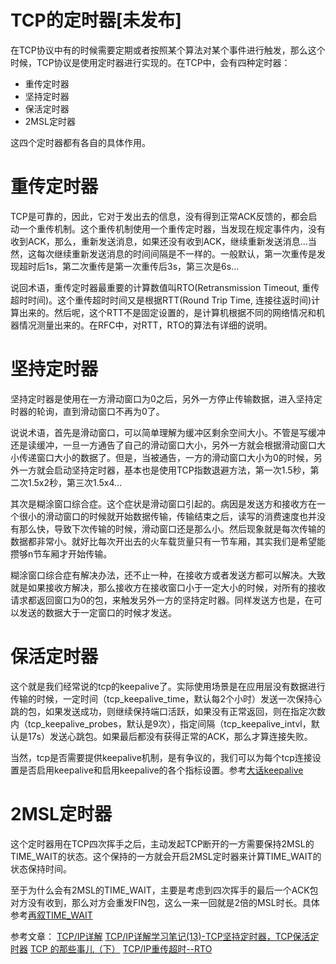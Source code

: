 # TCP的定时器[未发布]

在TCP协议中有的时候需要定期或者按照某个算法对某个事件进行触发，那么这个时候，TCP协议是使用定时器进行实现的。在TCP中，会有四种定时器：

* 重传定时器
* 坚持定时器
* 保活定时器
* 2MSL定时器

这四个定时器都有各自的具体作用。

# 重传定时器

TCP是可靠的，因此，它对于发出去的信息，没有得到正常ACK反馈的，都会启动一个重传机制。这个重传机制使用一个重传定时器，当发现在规定事件内，没有收到ACK，那么，重新发送消息，如果还没有收到ACK，继续重新发送消息...当然，这每次继续重新发送消息的时间间隔是不一样的。一般默认，第一次重传是发现超时后1s，第二次重传是第一次重传后3s，第三次是6s...

说回术语，重传定时器最重要的计算数值叫RTO(Retransmission Timeout, 重传超时时间)。这个重传超时时间又是根据RTT(Round Trip Time, 连接往返时间)计算出来的。然后呢，这个RTT不是固定设置的，是计算机根据不同的网络情况和机器情况测量出来的。在RFC中，对RTT，RTO的算法有详细的说明。

# 坚持定时器

坚持定时器是使用在一方滑动窗口为0之后，另外一方停止传输数据，进入坚持定时器的轮询，直到滑动窗口不再为0了。

说说术语，首先是滑动窗口，可以简单理解为缓冲区剩余空间大小。不管是写缓冲还是读缓冲，一旦一方通告了自己的滑动窗口大小，另外一方就会根据滑动窗口大小传递窗口大小的数据了。但是，当被通告，一方的滑动窗口大小为0的时候，另外一方就会启动坚持定时器，基本也是使用TCP指数退避方法，第一次1.5秒，第二次1.5x2秒，第三次1.5x4...

其次是糊涂窗口综合症。这个症状是滑动窗口引起的。病因是发送方和接收方在一个很小的滑动窗口的时候就开始数据传输，传输结束之后，读写的消费速度也并没有那么快，导致下次传输的时候，滑动窗口还是那么小。然后现象就是每次传输的数据都非常小。就好比每次开出去的火车载货量只有一节车厢，其实我们是希望能攒够n节车厢才开始传输。

糊涂窗口综合症有解决办法，还不止一种，在接收方或者发送方都可以解决。大致就是如果接收方解决，那么接收方在接收窗口小于一定大小的时候，对所有的接收请求都返回窗口为0的包，来触发另外一方的坚持定时器。同样发送方也是，在可以发送的数据大于一定窗口的时候才发送。

# 保活定时器

这个就是我们经常说的tcp的keepalive了。实际使用场景是在应用层没有数据进行传输的时候，一定时间（tcp_keepalive_time，默认每2个小时）发送一次保持心跳的包，如果发送成功，则继续保持端口活跃，如果没有正常返回，则在指定次数内（tcp_keepalive_probes，默认是9次），指定间隔（tcp_keepalive_intvl，默认是17s）发送心跳包。如果最后都没有获得正常的ACK，那么才算连接失败。

当然，tcp是否需要提供keepalive机制，是有争议的，我们可以为每个tcp连接设置是否启用keepalive和启用keepalive的各个指标设置。参考[大话keepalive](http://www.cnblogs.com/yjf512/p/5354055.html)

# 2MSL定时器

这个定时器用在TCP四次挥手之后，主动发起TCP断开的一方需要保持2MSL的TIME_WAIT的状态。这个保持的一方就会开启2MSL定时器来计算TIME_WAIT的状态保持时间。

至于为什么会有2MSL的TIME_WAIT，主要是考虑到四次挥手的最后一个ACK包对方没有收到，那么对方会重发FIN包，这么一来一回就是2倍的MSL时长。具体参考[再叙TIME_WAIT](http://huoding.com/2013/12/31/316)

参考文章：
[TCP/IP详解](http://www.cs.newpaltz.edu/~pletcha/NET_PY/the-protocols-tcp-ip-illustrated-volume-1.9780201633467.24290.pdf)
[TCP/IP详解学习笔记(13)-TCP坚持定时器，TCP保活定时器](http://www.cnblogs.com/android-blogs/p/5477786.html)
[TCP 的那些事儿（下）](http://coolshell.cn/articles/11609.html)
[TCP/IP重传超时--RTO](http://www.orczhou.com/index.php/2011/10/tcpip-protocol-start-rto/)
